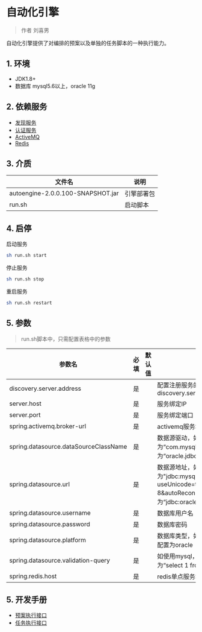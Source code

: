 # 自动化引擎

> 作者 刘喜男

自动化引擎提供了对编排的预案以及单独的任务脚本的一种执行能力。

## 1. 环境

- JDK1.8+
- 数据库 mysql5.6以上，oracle 11g

## 2. 依赖服务

- [发现服务](../../iplatform-common/AuthService.md)
- [认证服务](../../iplatform-common/DiscoveryService.md)
- [ActiveMQ](../../middleware/ActiveMQ.md)
- [Redis](../../middleware/Redis.md)

## 3. 介质

| 文件名                            | 说明       |
| --------------------------------- | ---------- |
| autoengine-2.0.0.100-SNAPSHOT.jar | 引擎部署包 |
| run.sh                            | 启动脚本   |

## 4. 启停

启动服务

```bash
sh run.sh start
```

停止服务

```bash
sh run.sh stop
```

重启服务

```bash
sh run.sh restart
```

## 5. 参数

> run.sh脚本中，只需配置表格中的参数

| 参数名                                | 必填 | 默认值 | 说明                                                         |
| ------------------------------------- | ---- | ------ | ------------------------------------------------------------ |
| discovery.server.address              | 是   |        | 配置注册服务的地址 discovery.server.address=<https://192.168.0.1:8761/eureka/> |
| server.host                           | 是   |        | 服务绑定IP                                                   |
| server.port                           | 是   |        | 服务绑定端口                                                 |
| spring.activemq.broker-url            | 是   |        | activemq服务地址，如：“tcp://192.168.55.46:61616”            |
| spring.datasource.dataSourceClassName | 是   |        | 数据源驱动，如使用mysql，则配置为“com.mysql.jdbc.Driver”，如使用oracle，则配置为“oracle.jdbc.driver.OracleDriver” |
| spring.datasource.url                 | 是   |        | 数据源地址，如使用mysql，则配置为"jdbc:mysql://192.168.55.50:3306/autodeploy?useUnicode=truecharacterEncoding=utf-8&autoReconnect=true"；如使用oracle，则配置为“jdbc:oracle:thin:@127.0.0.1:1521:bomc” |
| spring.datasource.username            | 是   |        | 数据库用户名                                                 |
| spring.datasource.password            | 是   |        | 数据库密码                                                   |
| spring.datasource.platform            | 是   |        | 数据库类型，如使用mysql，则配置为mysql；如使用oralce，则配置为oracle |
| spring.datasource.validation-query    | 是   |        | 如使用mysql，则配置为“select 1”；如使用oralce，则配置为“select 1 from dual” |
| spring.redis.host                     | 是   |        | redis单点服务地址ip                                          |

## 5. 开发手册

- [预案执行接口](API/预案执行接口.md)
- [任务执行接口](API/任务执行.md)
